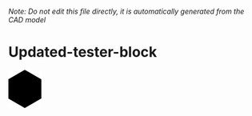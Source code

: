 ###### Note: Do not edit this file directly, it is automatically generated from the CAD model

# Updated-tester-block

![](/project.svg)

